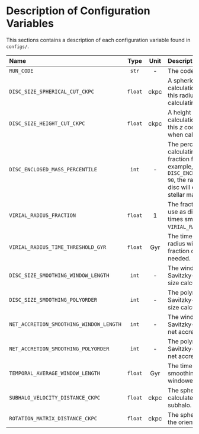 # Description of Configuration Variables

This sections contains a description of each configuration variable found in
`configs/`.

| Name | Type | Unit | Description |
|:-----|:----:|:----:|:------------|
| `RUN_CODE` | `str` | - | The code of this configuration. |
| `DISC_SIZE_SPHERICAL_CUT_CKPC` | `float` | $\mathrm{ckpc}$ | A spherical cut for the disc size calculation. All particles beyond this radius will be ignored when calculating the disc size.  |
| `DISC_SIZE_HEIGHT_CUT_CKPC` | `float` | $\mathrm{ckpc}$ | A height cut for the disc size calculation. All particles beyond this $z$ coordinate will be ignored when calculating the disc size. |
| `DISC_ENCLOSED_MASS_PERCENTILE` | `int` | - | The percentile to use when calculating the enclosed mass fraction for the disc size. For example, if `DISC_ENCLOSED_MASS_PERCENTILE = 90`, the radius and height of the disc will enclose 90% of the total stellar mass of the subhalo. |
| `VIRIAL_RADIUS_FRACTION` | `float` | $1$ | The fraction of the virial radius to use as disc size, if needed, for times smaller than `VIRIAL_RADIUS_TIME_THRESHOLD_GYR`. |
| `VIRIAL_RADIUS_TIME_THRESHOLD_GYR` | `float` | $\mathrm{Gyr}$ | The time before which the disc radius will be replaced by a fraction of the virial radius if needed. |
| `DISC_SIZE_SMOOTHING_WINDOW_LENGTH` | `int` | - | The window length to use in the Savitzky-Golay filter in the disc size calculation. |
| `DISC_SIZE_SMOOTHING_POLYORDER` | `int` | - | The polynomial order to use in the Savitzky-Golay filter in the disc size calculation. |
| `NET_ACCRETION_SMOOTHING_WINDOW_LENGTH` | `int` | - | The window length for the Savitzky-Golay filter for smoothing net accretion data. |
| `NET_ACCRETION_SMOOTHING_POLYORDER` | `int` | - | The polynomial order for the Savitzky-Golay filter for smoothing net accretion data. |
| `TEMPORAL_AVERAGE_WINDOW_LENGTH` | `float` | $\mathrm{Gyr}$ | The time window to use when smoothing accretion with a windowed average.
| `SUBHALO_VELOCITY_DISTANCE_CKPC` | `float` | $\mathrm{ckpc}$ | The spherical radius in ckpc to calculate the velocity of the main subhalo. |
| `ROTATION_MATRIX_DISTANCE_CKPC` | `float` | $\mathrm{ckpc}$ | The spherical radius to calculate the orientation matrix. |